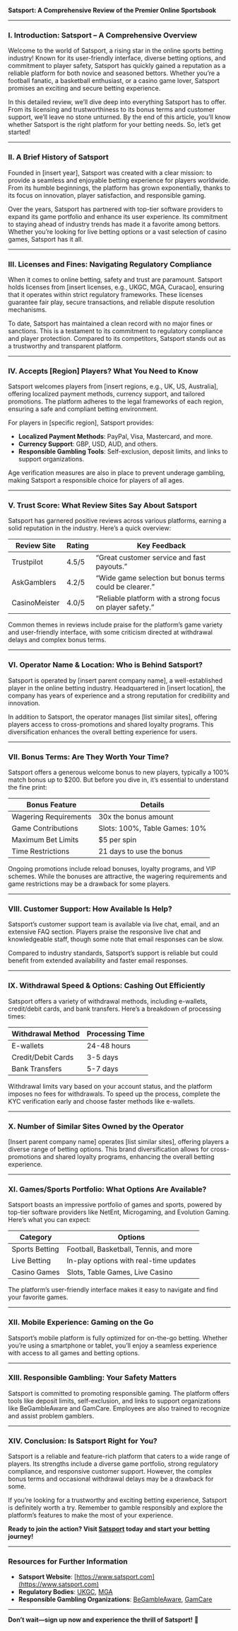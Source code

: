 **Satsport: A Comprehensive Review of the Premier Online Sportsbook**  

---

### **I. Introduction: Satsport – A Comprehensive Overview**  
Welcome to the world of Satsport, a rising star in the online sports betting industry! Known for its user-friendly interface, diverse betting options, and commitment to player safety, Satsport has quickly gained a reputation as a reliable platform for both novice and seasoned bettors. Whether you’re a football fanatic, a basketball enthusiast, or a casino game lover, Satsport promises an exciting and secure betting experience.  

In this detailed review, we’ll dive deep into everything Satsport has to offer. From its licensing and trustworthiness to its bonus terms and customer support, we’ll leave no stone unturned. By the end of this article, you’ll know whether Satsport is the right platform for your betting needs. So, let’s get started!  

---

### **II. A Brief History of Satsport**  
Founded in [insert year], Satsport was created with a clear mission: to provide a seamless and enjoyable betting experience for players worldwide. From its humble beginnings, the platform has grown exponentially, thanks to its focus on innovation, player satisfaction, and responsible gaming.  

Over the years, Satsport has partnered with top-tier software providers to expand its game portfolio and enhance its user experience. Its commitment to staying ahead of industry trends has made it a favorite among bettors. Whether you’re looking for live betting options or a vast selection of casino games, Satsport has it all.  

---

### **III. Licenses and Fines: Navigating Regulatory Compliance**  
When it comes to online betting, safety and trust are paramount. Satsport holds licenses from [insert licenses, e.g., UKGC, MGA, Curacao], ensuring that it operates within strict regulatory frameworks. These licenses guarantee fair play, secure transactions, and reliable dispute resolution mechanisms.  

To date, Satsport has maintained a clean record with no major fines or sanctions. This is a testament to its commitment to regulatory compliance and player protection. Compared to its competitors, Satsport stands out as a trustworthy and transparent platform.  

---

### **IV. Accepts [Region] Players? What You Need to Know**  
Satsport welcomes players from [insert regions, e.g., UK, US, Australia], offering localized payment methods, currency support, and tailored promotions. The platform adheres to the legal frameworks of each region, ensuring a safe and compliant betting environment.  

For players in [specific region], Satsport provides:  
- **Localized Payment Methods**: PayPal, Visa, Mastercard, and more.  
- **Currency Support**: GBP, USD, AUD, and others.  
- **Responsible Gambling Tools**: Self-exclusion, deposit limits, and links to support organizations.  

Age verification measures are also in place to prevent underage gambling, making Satsport a responsible choice for players of all ages.  

---

### **V. Trust Score: What Review Sites Say About Satsport**  
Satsport has garnered positive reviews across various platforms, earning a solid reputation in the industry. Here’s a quick overview:  

| **Review Site** | **Rating** | **Key Feedback** |  
|------------------|------------|------------------|  
| Trustpilot       | 4.5/5      | “Great customer service and fast payouts.” |  
| AskGamblers      | 4.2/5      | “Wide game selection but bonus terms could be clearer.” |  
| CasinoMeister    | 4.0/5      | “Reliable platform with a strong focus on player safety.” |  

Common themes in reviews include praise for the platform’s game variety and user-friendly interface, with some criticism directed at withdrawal delays and complex bonus terms.  

---

### **VI. Operator Name & Location: Who is Behind Satsport?**  
Satsport is operated by [insert parent company name], a well-established player in the online betting industry. Headquartered in [insert location], the company has years of experience and a strong reputation for credibility and innovation.  

In addition to Satsport, the operator manages [list similar sites], offering players access to cross-promotions and shared loyalty programs. This diversification enhances the overall betting experience for users.  

---

### **VII. Bonus Terms: Are They Worth Your Time?**  
Satsport offers a generous welcome bonus to new players, typically a 100% match bonus up to $200. But before you dive in, it’s essential to understand the fine print:  

| **Bonus Feature**        | **Details** |  
|--------------------------|-------------|  
| Wagering Requirements    | 30x the bonus amount |  
| Game Contributions        | Slots: 100%, Table Games: 10% |  
| Maximum Bet Limits        | $5 per spin |  
| Time Restrictions         | 21 days to use the bonus |  

Ongoing promotions include reload bonuses, loyalty programs, and VIP schemes. While the bonuses are attractive, the wagering requirements and game restrictions may be a drawback for some players.  

---

### **VIII. Customer Support: How Available Is Help?**  
Satsport’s customer support team is available via live chat, email, and an extensive FAQ section. Players praise the responsive live chat and knowledgeable staff, though some note that email responses can be slow.  

Compared to industry standards, Satsport’s support is reliable but could benefit from extended availability and faster email responses.  

---

### **IX. Withdrawal Speed & Options: Cashing Out Efficiently**  
Satsport offers a variety of withdrawal methods, including e-wallets, credit/debit cards, and bank transfers. Here’s a breakdown of processing times:  

| **Withdrawal Method** | **Processing Time** |  
|-----------------------|---------------------|  
| E-wallets             | 24-48 hours         |  
| Credit/Debit Cards    | 3-5 days            |  
| Bank Transfers        | 5-7 days            |  

Withdrawal limits vary based on your account status, and the platform imposes no fees for withdrawals. To speed up the process, complete the KYC verification early and choose faster methods like e-wallets.  

---

### **X. Number of Similar Sites Owned by the Operator**  
[Insert parent company name] operates [list similar sites], offering players a diverse range of betting options. This brand diversification allows for cross-promotions and shared loyalty programs, enhancing the overall betting experience.  

---

### **XI. Games/Sports Portfolio: What Options Are Available?**  
Satsport boasts an impressive portfolio of games and sports, powered by top-tier software providers like NetEnt, Microgaming, and Evolution Gaming. Here’s what you can expect:  

| **Category**        | **Options** |  
|---------------------|-------------|  
| Sports Betting      | Football, Basketball, Tennis, and more |  
| Live Betting        | In-play options with real-time updates |  
| Casino Games        | Slots, Table Games, Live Casino |  

The platform’s user-friendly interface makes it easy to navigate and find your favorite games.  

---

### **XII. Mobile Experience: Gaming on the Go**  
Satsport’s mobile platform is fully optimized for on-the-go betting. Whether you’re using a smartphone or tablet, you’ll enjoy a seamless experience with access to all games and betting options.  

---

### **XIII. Responsible Gambling: Your Safety Matters**  
Satsport is committed to promoting responsible gaming. The platform offers tools like deposit limits, self-exclusion, and links to support organizations like BeGambleAware and GamCare. Employees are also trained to recognize and assist problem gamblers.  

---

### **XIV. Conclusion: Is Satsport Right for You?**  
Satsport is a reliable and feature-rich platform that caters to a wide range of players. Its strengths include a diverse game portfolio, strong regulatory compliance, and responsive customer support. However, the complex bonus terms and occasional withdrawal delays may be a drawback for some.  

If you’re looking for a trustworthy and exciting betting experience, Satsport is definitely worth a try. Remember to gamble responsibly and explore the platform’s features to make the most of your experience.  

**Ready to join the action? Visit [Satsport](https://www.satsport.com) today and start your betting journey!**  

---

### **Resources for Further Information**  
- **Satsport Website**: [https://www.satsport.com](https://www.satsport.com)  
- **Regulatory Bodies**: [UKGC](https://www.gamblingcommission.gov.uk), [MGA](https://www.mga.org.mt)  
- **Responsible Gambling Organizations**: [BeGambleAware](https://www.begambleaware.org), [GamCare](https://www.gamcare.org.uk)  

--- 

**Don’t wait—sign up now and experience the thrill of Satsport!** 🚀